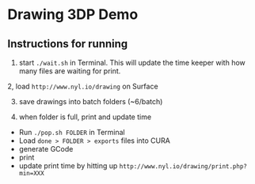 # Drawing 3DP Demo

## Instructions for running

1. start `./wait.sh` in Terminal. This will update the time keeper with how many files are waiting for print. 

2, load `http://www.nyl.io/drawing` on Surface

3. save drawings into batch folders (~6/batch)

4. when folder is full, print and update time
- Run `./pop.sh FOLDER` in Terminal 
- Load `done > FOLDER > exports` files into CURA
- generate GCode
- print
- update print time by hitting up `http://www.nyl.io/drawing/print.php?min=XXX`


